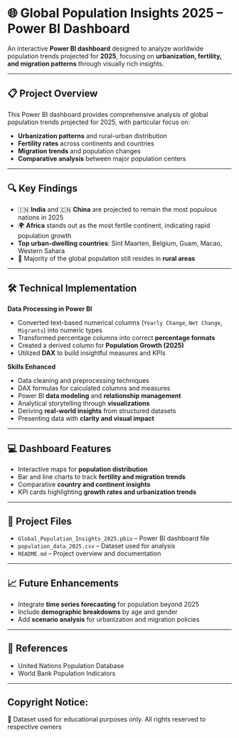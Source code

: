 # 🌐 Global Population Insights 2025 – Power BI Dashboard

An interactive **Power BI dashboard** designed to analyze worldwide population trends projected for **2025**, focusing on **urbanization, fertility, and migration patterns** through visually rich insights.

---

## 📋 Project Overview
This Power BI dashboard provides comprehensive analysis of global population trends projected for 2025, with particular focus on:

- **Urbanization patterns** and rural-urban distribution  
- **Fertility rates** across continents and countries  
- **Migration trends** and population changes  
- **Comparative analysis** between major population centers  

---

## 🔍 Key Findings
- 🇮🇳 **India** and 🇨🇳 **China** are projected to remain the most populous nations in 2025  
- 🌍 **Africa** stands out as the most fertile continent, indicating rapid population growth  
- **Top urban-dwelling countries**: Sint Maarten, Belgium, Guam, Macao, Western Sahara  
- 🌆 Majority of the global population still resides in **rural areas**  

---

## 🛠️ Technical Implementation

**Data Processing in Power BI**
- Converted text-based numerical columns (`Yearly Change`, `Net Change`, `Migrants`) into numeric types  
- Transformed percentage columns into correct **percentage formats**  
- Created a derived column for **Population Growth (2025)**  
- Utilized **DAX** to build insightful measures and KPIs  

**Skills Enhanced**
- Data cleaning and preprocessing techniques  
- DAX formulas for calculated columns and measures  
- Power BI **data modeling** and **relationship management**  
- Analytical storytelling through **visualizations**  
- Deriving **real-world insights** from structured datasets  
- Presenting data with **clarity and visual impact**  

---

## 💻 Dashboard Features
- Interactive maps for **population distribution**  
- Bar and line charts to track **fertility and migration trends**  
- Comparative **country and continent insights**  
- KPI cards highlighting **growth rates and urbanization trends**  

---

## 📂 Project Files
- `Global_Population_Insights_2025.pbix` – Power BI dashboard file  
- `population_data_2025.csv` – Dataset used for analysis  
- `README.md` – Project overview and documentation  

---

## 📈 Future Enhancements
- Integrate **time series forecasting** for population beyond 2025  
- Include **demographic breakdowns** by age and gender  
- Add **scenario analysis** for urbanization and migration policies  

---

## 📌 References
- United Nations Population Database  
- World Bank Population Indicators  

---

## Copyright Notice:

📄 Dataset used for educational purposes only. All rights reserved to respective owners 

